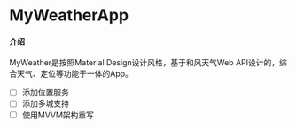 # MyWeatherApp

#### 介绍
MyWeather是按照Material Design设计风格，基于和风天气Web API设计的，综合天气、定位等功能于一体的App。

- [ ] 添加位置服务
- [ ] 添加多城支持
- [ ] 使用MVVM架构重写
